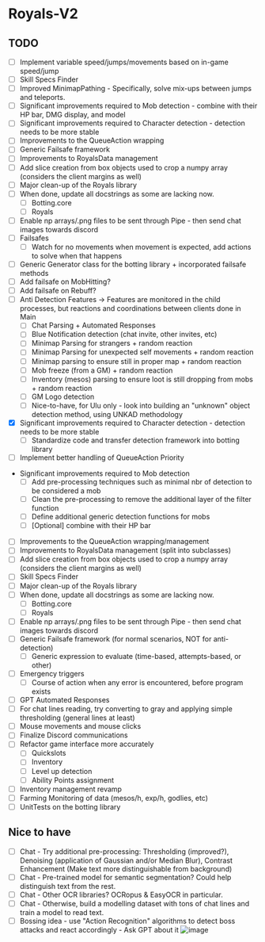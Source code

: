 # Royals-V2

## TODO
- [ ] Implement variable speed/jumps/movements based on in-game speed/jump 
- [ ] Skill Specs Finder
- [ ] Improved MinimapPathing - Specifically, solve mix-ups between jumps and teleports.
- [ ] Significant improvements required to Mob detection - combine with their HP bar, DMG display, and model
- [ ] Significant improvements required to Character detection - detection needs to be more stable
- [ ] Improvements to the QueueAction wrapping
- [ ] Generic Failsafe framework
- [ ] Improvements to RoyalsData management
- [ ] Add slice creation from box objects used to crop a numpy array (considers the client margins as well)
- [ ] Major clean-up of the Royals library
- [ ] When done, update all docstrings as some are lacking now.
  - [ ] Botting.core
  - [ ] Royals
- [ ] Enable np arrays/.png files to be sent through Pipe - then send chat images towards discord
- [ ] Failsafes
  - [ ] Watch for no movements when movement is expected, add actions to solve when that happens
- [ ] Generic Generator class for the botting library + incorporated failsafe methods
-  [ ] Add failsafe on MobHitting?
-  [ ] Add failsafe on Rebuff?
- [ ] Anti Detection Features -> Features are monitored in the child processes, but reactions and coordinations between clients done in Main
  - [ ] Chat Parsing + Automated Responses
  - [ ] Blue Notification detection (chat invite, other invites, etc)
  - [ ] Minimap Parsing for strangers + random reaction
  - [ ] Minimap Parsing for unexpected self movements + random reaction
  - [ ] Minimap parsing to ensure still in proper map + random reaction
  - [ ] Mob freeze (from a GM) + random reaction
  - [ ] Inventory (mesos) parsing to ensure loot is still dropping from mobs + random reaction
  - [ ] GM Logo detection
  - [ ] Nice-to-have, for Ulu only - look into building an "unknown" object detection method, using UNKAD methodology
- [x] Significant improvements required to Character detection - detection needs to be more stable
  - [ ] Standardize code and transfer detection framework into botting library
- [ ] Implement better handling of QueueAction Priority
- Significant improvements required to Mob detection
  - [ ] Add pre-processing techniques such as minimal nbr of detection to be considered a mob
  - [ ] Clean the pre-processing to remove the additional layer of the filter function
  - [ ] Define additional generic detection functions for mobs
  - [ ] [Optional] combine with their HP bar
- [ ] Improvements to the QueueAction wrapping/management
- [ ] Improvements to RoyalsData management (split into subclasses)
- [ ] Add slice creation from box objects used to crop a numpy array (considers the client margins as well)
- [ ] Skill Specs Finder
- [ ] Major clean-up of the Royals library
- [ ] When done, update all docstrings as some are lacking now.
  - [ ] Botting.core
  - [ ] Royals
- [ ] Enable np arrays/.png files to be sent through Pipe - then send chat images towards discord
- [ ] Generic Failsafe framework (for normal scenarios, NOT for anti-detection)
  - [ ] Generic expression to evaluate (time-based, attempts-based, or other)
- [ ] Emergency triggers
  - [ ] Course of action when any error is encountered, before program exists
- [ ] GPT Automated Responses
- [ ] For chat lines reading, try converting to gray and applying simple thresholding (general lines at least)
- [ ] Mouse movements and mouse clicks
- [ ] Finalize Discord communications
- [ ] Refactor game interface more accurately
  - [ ] Quickslots
  - [ ] Inventory
  - [ ] Level up detection
  - [ ] Ability Points assignment
- [ ] Inventory management revamp
- [ ] Farming Monitoring of data (mesos/h, exp/h, godlies, etc)
- [ ] UnitTests on the botting library

## Nice to have
  - [ ] Chat - Try additional pre-processing: Thresholding (improved?), Denoising (application of Gaussian and/or Median Blur), Contrast Enhancement (Make text more distinguishable from background)
  - [ ] Chat - Pre-trained model for semantic segmentation? Could help distinguish text from the rest.
  - [ ] Chat - Other OCR libraries? OCRopus & EasyOCR in particular.
  - [ ] Chat - Otherwise, build a modelling dataset with tons of chat lines and train a model to read text.
  - [ ] Bossing idea - use "Action Recognition" algorithms to detect boss attacks and react accordingly - Ask GPT about it
![image](https://github.com/FlawlessNa/Royals-V2/assets/106719178/c2620077-d36e-4a8d-b39b-f200a196cd2e)
